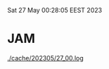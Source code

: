 Sat 27 May 00:28:05 EEST 2023
# JAM
<a href='./cache/202305/27_00.log'>./cache/202305/27_00.log</a>
